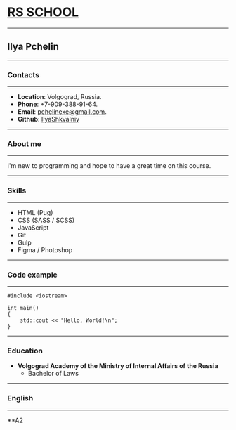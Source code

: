 # [RS SCHOOL](https://rs.school/ "RS SCHOOL")
***

## Ilya Pchelin
***

### Contacts
***

* **Location**: Volgograd, Russia.  
* **Phone**: +7-909-388-91-64.  
* **Email**: pchelinexe@gmail.com.  
* **Github**: [IlyaShkvalniy](https://github.com/IlyaShkvalniy "gihub")  

***


### About me
***
I'm new to programming and hope to have a great time on this course.  

***

### Skills  

***

* HTML (Pug)
* CSS (SASS / SCSS)
* JavaScript
* Git
* Gulp
* Figma / Photoshop

***

### Code example  

***
```
#include <iostream>

int main()
{
    std::cout << "Hello, World!\n";
}
```

***

### Education

* **Volgograd Academy of the Ministry of Internal Affairs of the Russia**
	* Bachelor of Laws  
	
***

### English
***
 **A2

